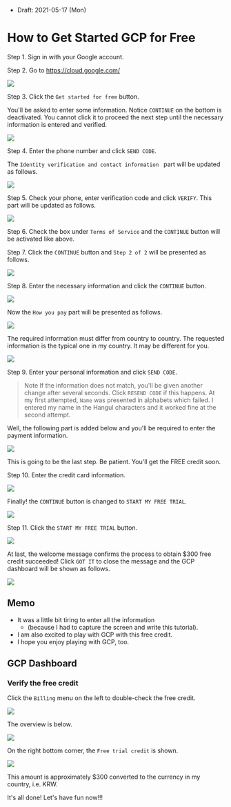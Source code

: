 * Draft: 2021-05-17 (Mon)

# How to Get Started GCP for Free

Step 1. Sign in with your Google account.

Step 2. Go to https://cloud.google.com/

<img src='images/cloud_google_com-homepage-get_started_for_free.png'>

Step 3. Click the `Get started for free` button.

You'll be asked to enter some information. Notice `CONTINUE` on the bottom is deactivated. You cannot click it to proceed the next step until the necessary information is entered and verified.

<img src='images/cloud_google_com-free-step1_of_2_account_information.png'>

Step 4. Enter the phone number and click `SEND CODE`.

The `Identity verification and contact information ` part will be updated as follows.

<img src='images/cloud_google_com-free-step1_of_2_account_information-enter_verification_code.png'>

Step 5. Check your phone, enter verification code and click `VERIFY`. This part will be updated as follows.

<img src='images/cloud_google_com-free-step1_of_2_account_information-phone_number_verified.png'>

Step 6. Check the box under `Terms of Service` and the `CONTINUE` button will be activated like above.

Step 7. Click the `CONTINUE` button and `Step 2 of 2` will be presented as follows.

<img src='images/cloud_google_com-free-step2_of_2_payment_information_verification.png'>

Step 8. Enter the necessary information and click the `CONTINUE` button.

<img src='images/cloud_google_com-free-step2_of_2_payment_information_verification-customer_info.png'>

Now the `How you pay` part will be presented as follows.

<img src='images/cloud_google_com-free-step2_of_2_payment_information_verification-how_you_pay.png'>

The required information must differ from country to country. The requested information is the typical one in my country. It may be different for you.

<img src='images/cloud_google_com-free-step2_of_2_payment_information_verification-verify_your_personal_information.png'>

Step 9. Enter your personal information and click `SEND CODE`.

> Note
> If the information does not match, you'll be given another change after several seconds. Click `RESEND CODE` if this happens. At my first attempted, `Name` was presented in alphabets which failed. I entered my name in the Hangul characters and it worked fine at the second attempt.

Well, the following part is added below and you'll be required to enter the payment information.

<img src='images/cloud_google_com-free-step2_of_2_payment_information_verification-payment_method-1.png'>

This is going to be the last step. Be patient. You'll get the FREE credit soon.

Step 10. Enter the credit card information.

<img src='images/cloud_google_com-free-step2_of_2_payment_information_verification-payment_method-2.png'>

Finally! the `CONTINUE` button is changed to `START MY FREE TRIAL`.

<img src='images/cloud_google_com-free-step2_of_2_payment_information_verification-start_my_free_trial.png'>

Step 11. Click the  `START MY FREE TRIAL` button.

<img src='images/cloud_google_com-free-step2_of_2_payment_information_verification-welcome_message.png'>

At last, the welcome message confirms the process to obtain $300 free credit succeeded! Click `GOT IT` to close the message and the GCP dashboard will be shown as follows.

<img src='images/gcp-dashboard-first_time.png'>

## Memo

* It was a little bit tiring to enter all the information 
  * (because I had to capture the screen and write this tutorial).
* I am also excited to play with GCP with this free credit.
* I hope you enjoy playing with GCP, too.

## GCP Dashboard

### Verify the free credit

Click the `Billing` menu on the left to double-check the free credit.

<img src='images/gcp-dashboard-menu-part_billing.png'>

The overview is below. 

<img src='images/gcp-dashboard-billing-overview.png'>

On the right bottom corner, the `Free trial credit` is shown.

<img src='images/gcp-dashboard-billing-overview-free_trial_credit.png'>

 This amount is approximately $300 converted to the currency in my country, i.e. KRW.

It's all done! Let's have fun now!!!